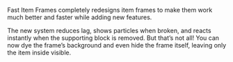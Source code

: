 Fast Item Frames completely redesigns item frames to make them work much better and faster while adding new features.

The new system reduces lag, shows particles when broken, and reacts instantly when the supporting block is removed. But that’s not all! You can now dye the frame’s background and even hide the frame itself, leaving only the item inside visible.